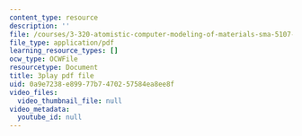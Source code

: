 ```yaml
---
content_type: resource
description: ''
file: /courses/3-320-atomistic-computer-modeling-of-materials-sma-5107-spring-2005/0a9e7238e89977b7470257584ea8ee8f_qOTTNo9iXJc.pdf
file_type: application/pdf
learning_resource_types: []
ocw_type: OCWFile
resourcetype: Document
title: 3play pdf file
uid: 0a9e7238-e899-77b7-4702-57584ea8ee8f
video_files:
  video_thumbnail_file: null
video_metadata:
  youtube_id: null
---
```


